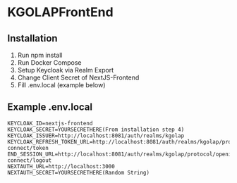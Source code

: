 # KGOLAPFrontEnd

## Installation

 1. Run npm install
 2. Run Docker Compose
 3. Setup Keycloak via Realm Export
 4. Change Client Secret of NextJS-Frontend
 5. Fill .env.local (example below)

## Example .env.local

    KEYCLOAK_ID=nextjs-frontend
    KEYCLOAK_SECRET=YOURSECRETHERE(From installation step 4)
    KEYCLOAK_ISSUER=http://localhost:8081/auth/realms/kgolap
    KEYCLOAK_REFRESH_TOKEN_URL=http://localhost:8081/auth/realms/kgolap/protocol/openid-connect/token
    END_SESSION_URL=http://localhost:8081/auth/realms/kgolap/protocol/openid-connect/logout
    NEXTAUTH_URL=http://localhost:3000
    NEXTAUTH_SECRET=YOURSECRETHERE(Random String)


